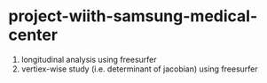# project-wiith-samsung-medical-center

1. longitudinal analysis using freesurfer
2. vertiex-wise study (i.e. determinant of jacobian) using freesurfer 
